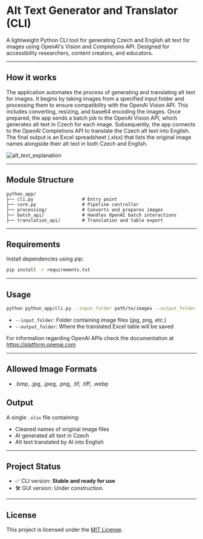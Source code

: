 # Alt Text Generator and Translator (CLI)

A lightweight Python CLI tool for generating Czech and English alt text for images using OpenAI's Vision and Completions API. Designed for accessibility researchers, content creators, and educators.

---

## How it works

The application automates the process of generating and translating alt text for images. It begins by taking images from a specified input folder and processing them to ensure compatibility with the OpenAI Vision API. This includes converting, resizing, and base64 encoding the images. Once prepared, the app sends a batch job to the OpenAI Vision API, which generates alt text in Czech for each image. Subsequently, the app connects to the OpenAI Completions API to translate the Czech alt text into English. The final output is an Excel spreadsheet (.xlsx) that lists the original image names alongside their alt text in both Czech and English.

![alt_text_explanation](https://github.com/user-attachments/assets/4a7a3cf4-80fa-461e-966c-46764ced7502)

---

## Module Structure

```
python_app/
├── cli.py                  # Entry point
├── core.py                 # Pipeline controller
├── processing/             # Converts and prepares images
├── batch_api/              # Handles OpenAI batch interactions
├── translation_api/        # Translation and table export
```

---

## Requirements

Install dependencies using pip:

```bash
pip install -r requirements.txt
```

---

## Usage

```bash
python python_app/cli.py --input_folder path/to/images --output_folder path/to/save
```

- `--input_folder`: Folder containing image files (jpg, png, etc.)
- `--output_folder`: Where the translated Excel table will be saved

For information regarding OpenAI APIs check the documentation at https://platform.openai.com

---

## Allowed Image Formats
- .bmp, .jpg, .jpeg, .png, .tif, .tiff, .webp

## Output

A single `.xlsx` file containing:

- Cleaned names of original image files
- AI generated alt text in Czech
- Alt text translated by AI into English

---

## Project Status

- ✅ CLI version: **Stable and ready for use**
- 🛠 GUI version: Under construction.

---

## License

This project is licensed under the [MIT License](LICENSE).
